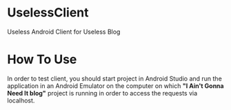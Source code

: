 # UselessClient
Useless Android Client for Useless Blog

# How To Use
In order to test client, you should start project in Android Studio and run the application in an Android Emulator on the computer on which **"I Ain't Gonna Need It blog"** project is running in order to access the requests via localhost. 
